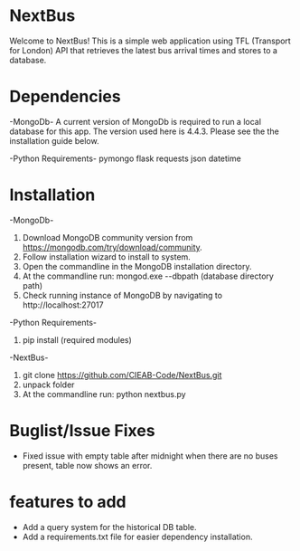 # NextBus
Welcome to NextBus!
This is a simple web application using TFL (Transport for London) API that retrieves the latest bus arrival times and stores to a database. 

# Dependencies
-MongoDb-
A current version of MongoDb is required to run a local database for this app.
The version used here is 4.4.3.
Please see the the installation guide below.

-Python Requirements-
pymongo
flask
requests
json
datetime

# Installation
-MongoDb-
  1. Download MongoDB community version from https://mongodb.com/try/download/community.
  2. Follow installation wizard to install to system.
  3. Open the commandline in the MongoDB installation directory.
  4. At the commandline run: mongod.exe --dbpath (database directory path)
  5. Check running instance of MongoDB by navigating to http://localhost:27017

-Python Requirements-
  1. pip install (required modules)

-NextBus-
  1. git clone https://github.com/CIEAB-Code/NextBus.git
  2. unpack folder
  3. At the commandline run: python nextbus.py
  
# Buglist/Issue Fixes
- Fixed issue with empty table after midnight when there are no buses present, table now shows an error.

# features to add
- Add a query system for the historical DB table.
- Add a requirements.txt file for easier dependency installation.

